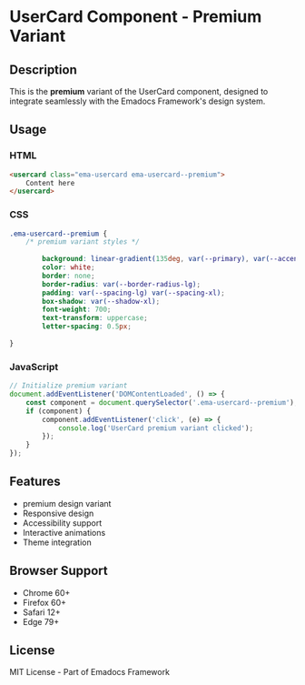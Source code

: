 # UserCard Component - Premium Variant

## Description
This is the **premium** variant of the UserCard component, designed to integrate seamlessly with the Emadocs Framework's design system.

## Usage

### HTML
```html
<usercard class="ema-usercard ema-usercard--premium">
    Content here
</usercard>
```

### CSS
```css
.ema-usercard--premium {
    /* premium variant styles */
    
        background: linear-gradient(135deg, var(--primary), var(--accent));
        color: white;
        border: none;
        border-radius: var(--border-radius-lg);
        padding: var(--spacing-lg) var(--spacing-xl);
        box-shadow: var(--shadow-xl);
        font-weight: 700;
        text-transform: uppercase;
        letter-spacing: 0.5px;
    
}
```

### JavaScript
```javascript
// Initialize premium variant
document.addEventListener('DOMContentLoaded', () => {
    const component = document.querySelector('.ema-usercard--premium');
    if (component) {
        component.addEventListener('click', (e) => {
            console.log('UserCard premium variant clicked');
        });
    }
});
```

## Features
- premium design variant
- Responsive design
- Accessibility support
- Interactive animations
- Theme integration

## Browser Support
- Chrome 60+
- Firefox 60+
- Safari 12+
- Edge 79+

## License
MIT License - Part of Emadocs Framework
